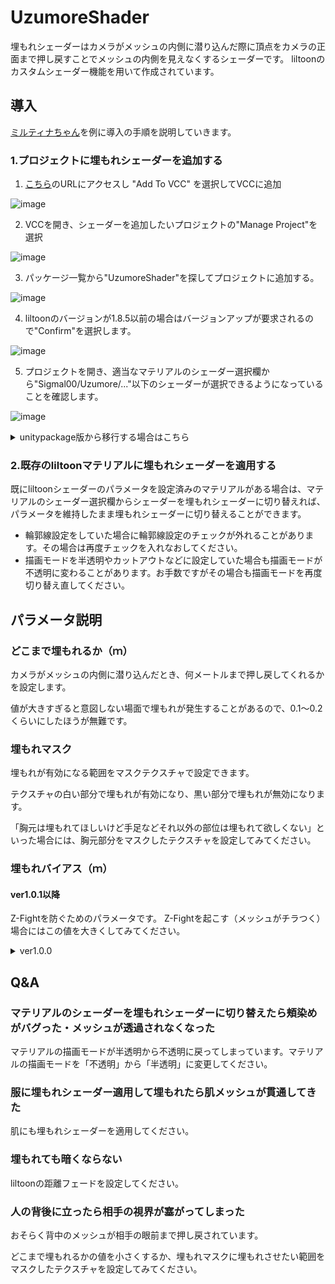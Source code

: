 # UzumoreShader 
埋もれシェーダーはカメラがメッシュの内側に潜り込んだ際に頂点をカメラの正面まで押し戻すことでメッシュの内側を見えなくするシェーダーです。
liltoonのカスタムシェーダー機能を用いて作成されています。

## 導入
[ミルティナちゃん](https://booth.pm/ja/items/6538026)を例に導入の手順を説明していきます。

### 1.プロジェクトに埋もれシェーダーを追加する
1. [こちら](https://sigmal00.github.io/UzumoreShaderVPM/)のURLにアクセスし "Add To VCC" を選択してVCCに追加

![image](https://github.com/user-attachments/assets/7900e8c0-5613-4d8c-9065-1f4fe16fee54)

2. VCCを開き、シェーダーを追加したいプロジェクトの"Manage Project"を選択

![image](https://github.com/user-attachments/assets/1004759c-0bff-49ef-8b4a-d9a3f2eeef8d)

3. パッケージ一覧から"UzumoreShader"を探してプロジェクトに追加する。

![image](https://github.com/user-attachments/assets/8469c2cc-aeb3-4d79-946e-7fdbd92d4600)

4. liltoonのバージョンが1.8.5以前の場合はバージョンアップが要求されるので"Confirm"を選択します。

![image](https://github.com/user-attachments/assets/c4d2d291-a34a-4906-8b8b-8c06dfb773a4)

5. プロジェクトを開き、適当なマテリアルのシェーダー選択欄から"Sigmal00/Uzumore/..."以下のシェーダーが選択できるようになっていることを確認します。

![image](https://github.com/user-attachments/assets/0e4ffb80-f33c-4012-a9bd-30ecc41b566f)


<details><summary>unitypackage版から移行する場合はこちら</summary>

プロジェクトにすでに[unitypackage版の埋もれシェーダー](https://github.com/sigmal00/UzumoreShader)をインポートしている方向けの手順です。
1. [こちら](https://sigmal00.github.io/UzumoreShaderVPM/)のURLにアクセスし "Add To VCC" を選択してVCCに追加
2. プロジェクトを閉じてからエクスプローラーなどで"Assets\Sigmal00\UzumoreShader"以下のフォルダを削除する。
3. VCCを開き、シェーダーを追加したいプロジェクトの"Manage Project"を選択
4. パッケージ一覧から"UzumoreShader"を探してプロジェクトに追加する。
5. liltoonのバージョンが1.8.5以前の場合はバージョンアップが要求されるので"Confirm"を選択します。
6. プロジェクトを開き、適当なマテリアルのシェーダー選択欄から"Sigmal00/Uzumore/..."以下のシェーダーが選択できるようになっていることを確認します。

</details>

### 2.既存のliltoonマテリアルに埋もれシェーダーを適用する
既にliltoonシェーダーのパラメータを設定済みのマテリアルがある場合は、マテリアルのシェーダー選択欄からシェーダーを埋もれシェーダーに切り替えれば、パラメータを維持したまま埋もれシェーダーに切り替えることができます。
* 輪郭線設定をしていた場合に輪郭線設定のチェックが外れることがあります。その場合は再度チェックを入れなおしてください。
* 描画モードを半透明やカットアウトなどに設定していた場合も描画モードが不透明に変わることがあります。お手数ですがその場合も描画モードを再度切り替え直してください。

## パラメータ説明
### どこまで埋もれるか（ｍ）
カメラがメッシュの内側に潜り込んだとき、何メートルまで押し戻してくれるかを設定します。

値が大きすぎると意図しない場面で埋もれが発生することがあるので、0.1～0.2くらいにしたほうが無難です。

### 埋もれマスク
埋もれが有効になる範囲をマスクテクスチャで設定できます。

テクスチャの白い部分で埋もれが有効になり、黒い部分で埋もれが無効になります。

「胸元は埋もれてほしいけど手足などそれ以外の部位は埋もれて欲しくない」といった場合には、胸元部分をマスクしたテクスチャを設定してみてください。

### 埋もれバイアス（ｍ）
#### ver1.0.1以降
Z-Fightを防ぐためのパラメータです。
Z-Fightを起こす（メッシュがチラつく）場合にはこの値を大きくしてみてください。

<details><summary>ver1.0.0</summary>

頂点の押し戻しが始まる距離に対するバイアス値です。

埋もれシェーダーを適用したメッシュ同士が重なってZ-Fightを起こす場合はこの値を調整してください。

その際は内側にあるメッシュは外側にあるメッシュよりもこの値を大きく設定してください。

例として、服メッシュのバイアス値が0.001のときは肌メッシュのバイアス値を0.002に設定すると良いでしょう。

</details>

## Q&A
### マテリアルのシェーダーを埋もれシェーダーに切り替えたら頬染めがバグった・メッシュが透過されなくなった
マテリアルの描画モードが半透明から不透明に戻ってしまっています。マテリアルの描画モードを「不透明」から「半透明」に変更してください。

### 服に埋もれシェーダー適用して埋もれたら肌メッシュが貫通してきた
肌にも埋もれシェーダーを適用してください。

### 埋もれても暗くならない
liltoonの距離フェードを設定してください。

### 人の背後に立ったら相手の視界が塞がってしまった
おそらく背中のメッシュが相手の眼前まで押し戻されています。

どこまで埋もれるかの値を小さくするか、埋もれマスクに埋もれさせたい範囲をマスクしたテクスチャを設定してみてください。
